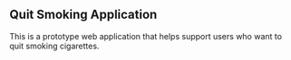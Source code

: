 ## Quit Smoking Application

This is a prototype web application that helps support users who want to quit smoking cigarettes.
